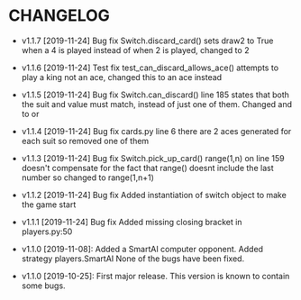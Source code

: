 # CHANGELOG

* v1.1.7 [2019-11-24] Bug fix
    Switch.discard_card() sets draw2 to True when a 4 is played instead of when
    2 is played, changed to 2
    
* v1.1.6 [2019-11-24] Test fix
    test_can_discard_allows_ace() attempts to play a king not an ace, changed
    this to an ace instead
    
* v1.1.5 [2019-11-24] Bug fix
    Switch.can_discard() line 185 states that both the suit and value must
    match, instead of just one of them. Changed and to or
    
* v1.1.4 [2019-11-24] Bug fix
    cards.py line 6 there are 2 aces generated for each suit
    so removed one of them
    
* v1.1.3 [2019-11-24] Bug fix
    Switch.pick_up_card() range(1,n) on line 159 doesn't compensate
    for the fact that range() doesnt include the last number so
    changed to range(1,n+1)
    
* v1.1.2 [2019-11-24] Bug fix
    Added instantiation of switch object to make the game start
    
* v1.1.1 [2019-11-24] Bug fix
    Added missing closing bracket in players.py:50
    
* v1.1.0 [2019-11-08]: Added a SmartAI computer opponent.
  Added strategy players.SmartAI
  None of the bugs have been fixed.

* v1.1.0 [2019-10-25]: First major release.
  This version is known to contain some bugs.